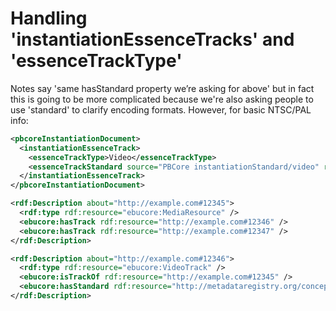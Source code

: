 # Handling 'instantiationEssenceTracks' and 'essenceTrackType'

Notes say 'same hasStandard property we’re asking for above' but in fact this is going to be more complicated because we're also asking people to use 'standard' to clarify encoding formats.  However, for basic NTSC/PAL info:


```xml
<pbcoreInstantiationDocument>
  <instantiationEssenceTrack>
    <essenceTrackType>Video</essenceTrackType>
    <essenceTrackStandard source="PBCore instantiationStandard/video" ref="http://metadataregistry.org/concept/show/id/3248.html">NTSC</essenceTrackStandard>
  </instantiationEssenceTrack>
</pbcoreInstantiationDocument>
```


```xml
<rdf:Description about="http://example.com#12345">
  <rdf:type rdf:resource="ebucore:MediaResource" />
  <ebucore:hasTrack rdf:resource="http://example.com#12346" />
  <ebucore:hasTrack rdf:resource="http://example.com#12347" />
</rdf:Description>

<rdf:Description about="http://example.com#12346">
  <rdf:type rdf:resource="ebucore:VideoTrack" />
  <ebucore:isTrackOf rdf:resource="http://example.com#12345" />
  <ebucore:hasStandard rdf:resource="http://metadataregistry.org/concept/show/id/3248.html" />
</rdf:Description>

```
